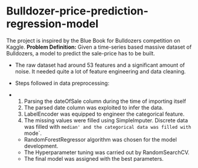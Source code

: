 # Bulldozer-price-prediction-regression-model
The project is inspired by the Blue Book for Bulldozers competition on Kaggle.
**Problem Definition:** Given a time-series based massive dataset of Bulldozers, a model to predict the sale-price has to be built.

- The raw dataset had around 53 features and a significant amount of noise. It needed quite a lot of feature engineering and data cleaning.
- Steps followed in data preprocessing:
- 1. Parsing the dateOfSale column during the time of importing itself
  2. The parsed date column was exploited to infer the data.
  3. LabelEncoder was equipped to engineer the categorical feature.
  4. The missing values were filled using SimpleImputer. Discrete data was filled with `median' and the categorical data was filled with `mode`.
     
  - RandomForestRegressor algorithm was chosen for the model development.
  - The Hyperparameter tuning was carried out by RandomSearchCV.
  - The final model was assigned with the best parameters.
